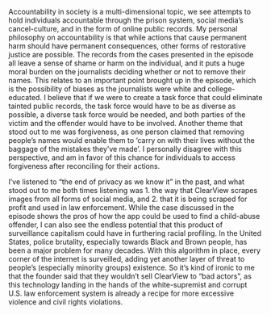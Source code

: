 Accountability in society is a multi-dimensional topic, we see attempts to hold individuals accountable through the prison system, social media’s cancel-culture, and in the form of online public records. My personal philosophy on accountability is that while actions that cause permanent harm should have permanent consequences, other forms of restorative justice are possible. The records from the cases presented in the episode all leave a sense of shame or harm on the individual, and it puts a huge moral burden on the journalists deciding whether or not to remove their names. This relates to an important point brought up in the episode, which is the possibility of biases as the journalists were white and college-educated. I believe that if we were to create a task force that could eliminate tainted public records, the task force would have to be as diverse as possible, a diverse task force would be needed, and both parties of the victim and the offender would have to be involved. Another theme that stood out to me was forgiveness, as one person claimed that removing people’s names would enable them to ‘carry on with their lives without the baggage of the mistakes they’ve made’. I personally disagree with this perspective, and am in favor of this chance for individuals to access forgiveness after reconciling for their actions. 

I’ve listened to “the end of privacy as we know it” in the past, and what stood out to me both times listening was 1. the way that ClearView scrapes images from all forms of social media, and 2. that it is being scraped for profit and used in law enforcement. While the case discussed in the episode shows the pros of how the app could be used to find a child-abuse offender, I can also see the endless potential that this product of surveillance capitalism could have in furthering racial profiling. In the United States, police brutality, especially towards Black and Brown people, has been a major problem for many decades. With this algorithm in place, every corner of the internet is surveilled, adding yet another layer of threat to people’s (especially minority groups) existence. So it’s kind of ironic to me that the founder said that they wouldn’t sell ClearView to “bad actors”, as this technology landing in the hands of the white-supremist and corrupt U.S. law enforcement system is already a recipe for more excessive violence and civil rights violations. 

